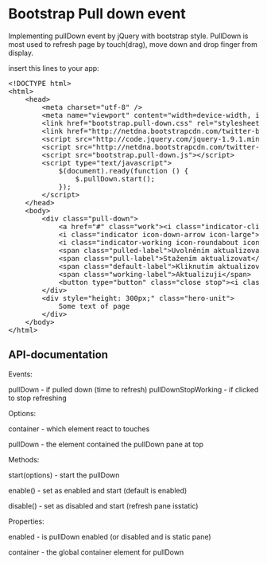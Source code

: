 
Bootstrap Pull down event
=========================

Implementing pullDown event by jQuery with bootstrap style. 
PullDown is most used to refresh page by touch(drag), move down and drop finger from display.


insert this lines to your app:

<pre>
&lt;!DOCTYPE html>
&lt;html>
	&lt;head>
		&lt;meta charset="utf-8" />
		&lt;meta name="viewport" content="width=device-width, initial-scale=1.0, maximum-scale=1.0, minimum-scale=1.0, user-scalable=0" />
		&lt;link href="bootstrap.pull-down.css" rel="stylesheet" media="screen">
		&lt;link href="http://netdna.bootstrapcdn.com/twitter-bootstrap/2.3.1/css/bootstrap-combined.min.css" rel="stylesheet">
		&lt;script src="http://code.jquery.com/jquery-1.9.1.min.js">&lt;/script>
		&lt;script src="http://netdna.bootstrapcdn.com/twitter-bootstrap/2.3.1/js/bootstrap.min.js">&lt;/script>
		&lt;script src="bootstrap.pull-down.js">&lt;/script>
		&lt;script type="text/javascript">
			$(document).ready(function () {
				$.pullDown.start();
			});
		&lt;/script>
	&lt;/head>
	&lt;body>
		&lt;div class="pull-down">
			&lt;a href="#" class="work">&lt;i class="indicator-click icon-refresh icon-large">&lt;/i>&lt;/a>
			&lt;i class="indicator icon-down-arrow icon-large">&lt;/i>
			&lt;i class="indicator-working icon-roundabout icon-large">&lt;/i>
			&lt;span class="pulled-label">Uvolněním aktualizovat&lt;/span>
			&lt;span class="pull-label">Stažením aktualizovat&lt;/span>
			&lt;span class="default-label">Kliknutím aktualizovat&lt;/span>
			&lt;span class="working-label">Aktualizuji&lt;/span>
			&lt;button type="button" class="close stop">&lt;i class="icon-large icon-remove-2">&lt;/i>&lt;/button>
		&lt;/div>
		&lt;div style="height: 300px;" class="hero-unit">
			Some text of page
		&lt;/div>
	&lt;/body>
&lt;/html>
</pre>


API-documentation
-----------------

Events:

pullDown
	- if pulled down (time to refresh)
pullDownStopWorking
	- if clicked to stop refreshing



Options:

container
	- which element react to touches

pullDown
	- the element contained the pullDown pane at top



Methods:

start(options)
	- start the pullDown

enable()
	- set as enabled and start (default is enabled)

disable()
	- set as disabled and start (refresh pane isstatic)



Properties:

enabled
	- is pullDown enabled (or disabled and is static pane)

container
	- the global container element for pullDown